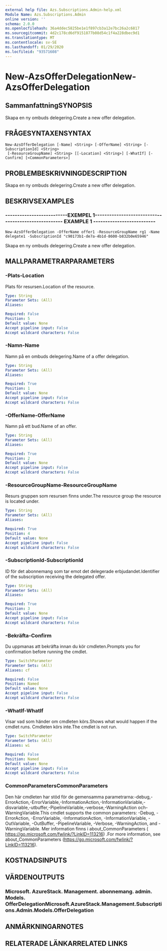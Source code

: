 ```yaml
---
external help file: Azs.Subscriptions.Admin-help.xml
Module Name: Azs.Subscriptions.Admin
online version: ''
schema: 2.0.0
ms.openlocfilehash: 36a4ddec5825be1e1f897cb3a12e7bc26a2c6817
ms.sourcegitcommit: 4d2c178cd6df9151877b08d54c1f4a228dbec9d1
ms.translationtype: MT
ms.contentlocale: sv-SE
ms.lasthandoff: 01/29/2020
ms.locfileid: "93571608"
---
```

# <span data-ttu-id="1cd28-101">New-AzsOfferDelegation</span><span class="sxs-lookup"><span data-stu-id="1cd28-101">New-AzsOfferDelegation</span></span>

## <span data-ttu-id="1cd28-102">Sammanfattning</span><span class="sxs-lookup"><span data-stu-id="1cd28-102">SYNOPSIS</span></span>
<span data-ttu-id="1cd28-103">Skapa en ny ombuds delegering.</span><span class="sxs-lookup"><span data-stu-id="1cd28-103">Create a new offer delegation.</span></span>

## <span data-ttu-id="1cd28-104">FRÅGESYNTAXEN</span><span class="sxs-lookup"><span data-stu-id="1cd28-104">SYNTAX</span></span>

```
New-AzsOfferDelegation [-Name] <String> [-OfferName] <String> [-SubscriptionId] <String>
 [-ResourceGroupName] <String> [[-Location] <String>] [-WhatIf] [-Confirm] [<CommonParameters>]
```

## <span data-ttu-id="1cd28-105">PROBLEMBESKRIVNING</span><span class="sxs-lookup"><span data-stu-id="1cd28-105">DESCRIPTION</span></span>
<span data-ttu-id="1cd28-106">Skapa en ny ombuds delegering.</span><span class="sxs-lookup"><span data-stu-id="1cd28-106">Create a new offer delegation.</span></span>

## <span data-ttu-id="1cd28-107">BESKRIVS</span><span class="sxs-lookup"><span data-stu-id="1cd28-107">EXAMPLES</span></span>

### <span data-ttu-id="1cd28-108">--------------------------EXEMPEL 1--------------------------</span><span class="sxs-lookup"><span data-stu-id="1cd28-108">-------------------------- EXAMPLE 1 --------------------------</span></span>
```
New-AzsOfferDelegation -OfferName offer1 -ResourceGroupName rg1 -Name delegate1 -SubscriptionId "c90173b1-de7a-4b1d-8600-b832b0e65946"
```

<span data-ttu-id="1cd28-109">Skapa en ny ombuds delegering.</span><span class="sxs-lookup"><span data-stu-id="1cd28-109">Create a new offer delegation.</span></span>

## <span data-ttu-id="1cd28-110">MALLPARAMETRAR</span><span class="sxs-lookup"><span data-stu-id="1cd28-110">PARAMETERS</span></span>

### <span data-ttu-id="1cd28-111">-Plats</span><span class="sxs-lookup"><span data-stu-id="1cd28-111">-Location</span></span>
<span data-ttu-id="1cd28-112">Plats för resursen.</span><span class="sxs-lookup"><span data-stu-id="1cd28-112">Location of the resource.</span></span>

```yaml
Type: String
Parameter Sets: (All)
Aliases: 

Required: False
Position: 5
Default value: None
Accept pipeline input: False
Accept wildcard characters: False
```

### <span data-ttu-id="1cd28-113">-Namn</span><span class="sxs-lookup"><span data-stu-id="1cd28-113">-Name</span></span>
<span data-ttu-id="1cd28-114">Namn på en ombuds delegering.</span><span class="sxs-lookup"><span data-stu-id="1cd28-114">Name of a offer delegation.</span></span>

```yaml
Type: String
Parameter Sets: (All)
Aliases: 

Required: True
Position: 1
Default value: None
Accept pipeline input: False
Accept wildcard characters: False
```

### <span data-ttu-id="1cd28-115">-OfferName</span><span class="sxs-lookup"><span data-stu-id="1cd28-115">-OfferName</span></span>
<span data-ttu-id="1cd28-116">Namn på ett bud.</span><span class="sxs-lookup"><span data-stu-id="1cd28-116">Name of an offer.</span></span>

```yaml
Type: String
Parameter Sets: (All)
Aliases: 

Required: True
Position: 2
Default value: None
Accept pipeline input: False
Accept wildcard characters: False
```

### <span data-ttu-id="1cd28-117">-ResourceGroupName</span><span class="sxs-lookup"><span data-stu-id="1cd28-117">-ResourceGroupName</span></span>
<span data-ttu-id="1cd28-118">Resurs gruppen som resursen finns under.</span><span class="sxs-lookup"><span data-stu-id="1cd28-118">The resource group the resource is located under.</span></span>

```yaml
Type: String
Parameter Sets: (All)
Aliases: 

Required: True
Position: 4
Default value: None
Accept pipeline input: False
Accept wildcard characters: False
```

### <span data-ttu-id="1cd28-119">-SubscriptionId</span><span class="sxs-lookup"><span data-stu-id="1cd28-119">-SubscriptionId</span></span>
<span data-ttu-id="1cd28-120">ID för det abonnemang som tar emot det delegerade erbjudandet.</span><span class="sxs-lookup"><span data-stu-id="1cd28-120">Identifier of the subscription receiving the delegated offer.</span></span>

```yaml
Type: String
Parameter Sets: (All)
Aliases: 

Required: True
Position: 3
Default value: None
Accept pipeline input: False
Accept wildcard characters: False
```

### <span data-ttu-id="1cd28-121">-Bekräfta</span><span class="sxs-lookup"><span data-stu-id="1cd28-121">-Confirm</span></span>
<span data-ttu-id="1cd28-122">Du uppmanas att bekräfta innan du kör cmdleten.</span><span class="sxs-lookup"><span data-stu-id="1cd28-122">Prompts you for confirmation before running the cmdlet.</span></span>

```yaml
Type: SwitchParameter
Parameter Sets: (All)
Aliases: cf

Required: False
Position: Named
Default value: None
Accept pipeline input: False
Accept wildcard characters: False
```

### <span data-ttu-id="1cd28-123">-WhatIf</span><span class="sxs-lookup"><span data-stu-id="1cd28-123">-WhatIf</span></span>
<span data-ttu-id="1cd28-124">Visar vad som händer om cmdleten körs.</span><span class="sxs-lookup"><span data-stu-id="1cd28-124">Shows what would happen if the cmdlet runs.</span></span>
<span data-ttu-id="1cd28-125">Cmdleten körs inte.</span><span class="sxs-lookup"><span data-stu-id="1cd28-125">The cmdlet is not run.</span></span>

```yaml
Type: SwitchParameter
Parameter Sets: (All)
Aliases: wi

Required: False
Position: Named
Default value: None
Accept pipeline input: False
Accept wildcard characters: False
```

### <span data-ttu-id="1cd28-126">CommonParameters</span><span class="sxs-lookup"><span data-stu-id="1cd28-126">CommonParameters</span></span>
<span data-ttu-id="1cd28-127">Den här cmdleten har stöd för de gemensamma parametrarna:-debug,-ErrorAction,-ErrorVariable,-InformationAction,-InformationVariable,-disvariable,-utbuffer,-PipelineVariable,-verbose,-WarningAction och-WarningVariable.</span><span class="sxs-lookup"><span data-stu-id="1cd28-127">This cmdlet supports the common parameters: -Debug, -ErrorAction, -ErrorVariable, -InformationAction, -InformationVariable, -OutVariable, -OutBuffer, -PipelineVariable, -Verbose, -WarningAction, and -WarningVariable.</span></span> <span data-ttu-id="1cd28-128">Mer information finns i about_CommonParameters ( https://go.microsoft.com/fwlink/?LinkID=113216) .</span><span class="sxs-lookup"><span data-stu-id="1cd28-128">For more information, see about_CommonParameters (https://go.microsoft.com/fwlink/?LinkID=113216).</span></span>

## <span data-ttu-id="1cd28-129">KOSTNADS</span><span class="sxs-lookup"><span data-stu-id="1cd28-129">INPUTS</span></span>

## <span data-ttu-id="1cd28-130">VÄRDEN</span><span class="sxs-lookup"><span data-stu-id="1cd28-130">OUTPUTS</span></span>

### <span data-ttu-id="1cd28-131">Microsoft. AzureStack. Management. abonnemang. admin. Models. OfferDelegation</span><span class="sxs-lookup"><span data-stu-id="1cd28-131">Microsoft.AzureStack.Management.Subscriptions.Admin.Models.OfferDelegation</span></span>

## <span data-ttu-id="1cd28-132">ANMÄRKNINGAR</span><span class="sxs-lookup"><span data-stu-id="1cd28-132">NOTES</span></span>

## <span data-ttu-id="1cd28-133">RELATERADE LÄNKAR</span><span class="sxs-lookup"><span data-stu-id="1cd28-133">RELATED LINKS</span></span>

